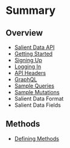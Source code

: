 # Summary

## Overview

* [Salient Data API](README.md)
* [Getting Started](getting-started.md)
* [Signing Up](signing-up.md)
* [Logging In](loggin-in.md)
* [API Headers](api-headers.md)
* [GraphQL](graphql.md)
* [Sample Queries](sample-queries.md)
* [Sample Mutations](sample-mutations.md)
* Salient Data Format
* Salient Data Fields

## Methods

* [Defining Methods](methods.md)

